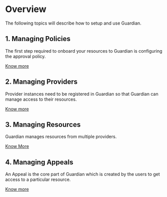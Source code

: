 # Overview

The following topics will describe how to setup and use Guardian.

## 1. Managing Policies

The first step required to onboard your resources to Guardian is configuring the approval policy.

[Know more](./managing-policies.mdx)

## 2. Managing Providers

Provider instances need to be registered in Guardian so that Guardian can manage access to their resources.

[Know more](./managing-providers.mdx)

## 3. Managing Resources

Guardian manages resources from multiple providers.

[Know More](./managing-resources.mdx)

## 4. Managing Appeals

An Appeal is the core part of Guardian which is created by the users to get access to a particular resource.

[Know more](./managing-appeals.mdx)
